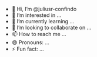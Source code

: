 - 👋 Hi, I’m @juliusr-confindo
- 👀 I’m interested in ...
- 🌱 I’m currently learning ...
- 💞️ I’m looking to collaborate on ...
- 📫 How to reach me ...
- 😄 Pronouns: ...
- ⚡ Fun fact: ...

<!---
juliusr-confindo/juliusr-confindo is a ✨ special ✨ repository because its `README.md` (this file) appears on your GitHub profile.
You can click the Preview link to take a look at your changes.
--->
